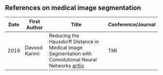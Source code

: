 ## References on medical image segmentation

Date	| First Author	| Title	| Conference/Journal
---- |-----------| --------------------| -------------
2019 |Davood Karimi | Reducing the Hausdorff Distance in Medical Image Segmentation with Convolutional Neural Networks [arXiv](https://arxiv.org/abs/1904.10030) | TMI
